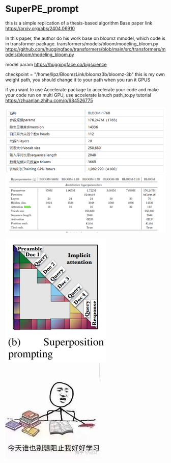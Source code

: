 # SuperPE_prompt

this is a simple replication of a thesis-based algorithm
Base paper link https://arxiv.org/abs/2404.06910

In this paper, the author do his work base on bloomz mmodel, which code is in transformer package.  transformers/models/bloom/modeling_bloom.py   https://github.com/huggingface/transformers/blob/main/src/transformers/models/bloom/modeling_bloom.py

model param  https://huggingface.co/bigscience

checkpoint = "/home/lipz/BloomzLink/bloomz3b/bloomz-3b"    this is my own weight path, you should change it to your path when you run it GPUS

if you want to use Accelerate package to accelerate your code and make your code run on multi GPU, use accelerate lanuch path_to.py  tutorial https://zhuanlan.zhihu.com/p/684526775

![alt text](/pic/model_info.png)
![alt text](/pic/model_info2.png)

![alt text](/pic/attention_matrix.png)
![alt text](/pic/image.png)
